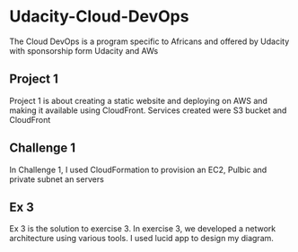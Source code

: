 # Udacity-Cloud-DevOps

The Cloud DevOps is a program specific to Africans and offered by Udacity with sponsorship form Udacity and AWs
## Project 1
Project 1 is about creating a static website and deploying on AWS and making it available using CloudFront. Services created were S3 bucket and CloudFront 

## Challenge 1
In Challenge 1, I used CloudFormation to provision an EC2, Pulbic and private subnet an servers

## Ex 3
Ex 3 is the solution to exercise 3. In exercise 3, we developed a network architecture using various tools. I used lucid app to design my diagram.
